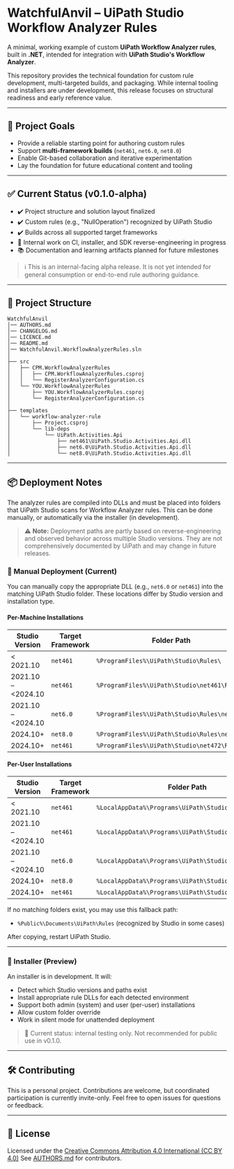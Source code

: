 # WatchfulAnvil – UiPath Studio Workflow Analyzer Rules

A minimal, working example of custom **UiPath Workflow Analyzer rules**, built in **.NET**, intended for integration with **UiPath Studio's Workflow Analyzer**.

This repository provides the technical foundation for custom rule development, multi-targeted builds, and packaging. While internal tooling and installers are under development, this release focuses on structural readiness and early reference value.

---

## 📌 Project Goals

- Provide a reliable starting point for authoring custom rules  
- Support **multi-framework builds** (`net461`, `net6.0`, `net8.0`)  
- Enable Git-based collaboration and iterative experimentation  
- Lay the foundation for future educational content and tooling

---

## ✅ Current Status (v0.1.0-alpha)

- ✔️ Project structure and solution layout finalized  
- ✔️ Custom rules (e.g., "NullOperation") recognized by UiPath Studio  
- ✔️ Builds across all supported target frameworks  
- 🚧 Internal work on CI, installer, and SDK reverse-engineering in progress  
- 📚 Documentation and learning artifacts planned for future milestones

> ℹ️ This is an internal-facing alpha release. It is not yet intended for general consumption or end-to-end rule authoring guidance.

---

## 📂 Project Structure

```
WatchfulAnvil
│── AUTHORS.md
│── CHANGELOG.md
│── LICENCE.md
│── README.md
│── WatchfulAnvil.WorkflowAnalyzerRules.sln
│
├── src
│   ├── CPM.WorkflowAnalyzerRules
│   │   ├── CPM.WorkflowAnalyzerRules.csproj
│   │   └── RegisterAnalyzerConfiguration.cs
│   └── YOU.WorkflowAnalyzerRules
│       ├── YOU.WorkflowAnalyzerRules.csproj
│       └── RegisterAnalyzerConfiguration.cs
│
├── templates
│   └── workflow-analyzer-rule
│       ├── Project.csproj
│       └── lib-deps
│           └── UiPath.Activities.Api
│               ├── net461\UiPath.Studio.Activities.Api.dll
│               ├── net6.0\UiPath.Studio.Activities.Api.dll
│               └── net8.0\UiPath.Studio.Activities.Api.dll
```

---


## 📦 Deployment Notes

The analyzer rules are compiled into DLLs and must be placed into folders that UiPath Studio scans for Workflow Analyzer rules. This can be done manually, or automatically via the installer (in development).

> ⚠️ **Note:** Deployment paths are partly based on reverse-engineering and observed behavior across multiple Studio versions. They are not comprehensively documented by UiPath and may change in future releases.

### 🔹 Manual Deployment (Current)

You can manually copy the appropriate DLL (e.g., `net6.0` or `net461`) into the matching UiPath Studio folder. These locations differ by Studio version and installation type.

#### Per-Machine Installations

| Studio Version     | Target Framework | Folder Path                                  |
| ------------------ | ---------------- | -------------------------------------------- |
| < 2021.10          | `net461`         | `%ProgramFiles%\UiPath\Studio\Rules\`        |
| 2021.10 – <2024.10 | `net461`         | `%ProgramFiles%\UiPath\Studio\net461\Rules\` |
| 2021.10 – <2024.10 | `net6.0`         | `%ProgramFiles%\UiPath\Studio\Rules\net6.0\` |
| 2024.10+           | `net8.0`         | `%ProgramFiles%\UiPath\Studio\Rules\net8.0\` |
| 2024.10+           | `net461`         | `%ProgramFiles%\UiPath\Studio\net472\Rules\` |

#### Per-User Installations

| Studio Version     | Target Framework | Folder Path                                           |
| ------------------ | ---------------- | ----------------------------------------------------- |
| < 2021.10          | `net461`         | `%LocalAppData%\Programs\UiPath\Studio\Rules\`        |
| 2021.10 – <2024.10 | `net461`         | `%LocalAppData%\Programs\UiPath\Studio\net461\Rules\` |
| 2021.10 – <2024.10 | `net6.0`         | `%LocalAppData%\Programs\UiPath\Studio\Rules\net6.0\` |
| 2024.10+           | `net8.0`         | `%LocalAppData%\Programs\UiPath\Studio\Rules\net8.0\` |
| 2024.10+           | `net461`         | `%LocalAppData%\Programs\UiPath\Studio\net472\Rules\` |

If no matching folders exist, you may use this fallback path:

- `%Public%\Documents\UiPath\Rules` (recognized by Studio in some cases)

After copying, restart UiPath Studio.

---

### 🔧 Installer (Preview)

An installer is in development. It will:

- Detect which Studio versions and paths exist
- Install appropriate rule DLLs for each detected environment
- Support both admin (system) and user (per-user) installations
- Allow custom folder override
- Work in silent mode for unattended deployment

> 🧪 Current status: internal testing only. Not recommended for public use in v0.1.0.

---

## 🛠️ Contributing

This is a personal project. Contributions are welcome, but coordinated participation is currently invite-only. Feel free to open issues for questions or feedback.

---

## 📄 License

Licensed under the [Creative Commons Attribution 4.0 International (CC BY 4.0)](LICENCE.md)
See [AUTHORS.md](AUTHORS.md) for contributors.
